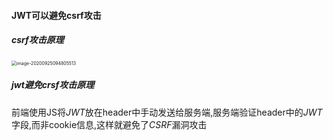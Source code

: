 #### JWT可以避免csrf攻击

##### csrf攻击原理

<img src="/Users/cooper/Library/Application Support/typora-user-images/image-20200925094805513.png" alt="image-20200925094805513" style="zoom:50%;" />

##### jwt避免crsf攻击原理

前端使用JS将*JWT*放在header中手动发送给服务端,服务端验证header中的*JWT*字段,而非cookie信息,这样就避免了*CSRF*漏洞攻击



